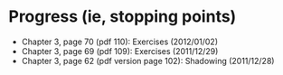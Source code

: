 Progress (ie, stopping points)
==============================
 * Chapter 3, page 70 (pdf 110): Exercises (2012/01/02)
 * Chapter 3, page 69 (pdf 109): Exercises (2011/12/29)
 * Chapter 3, page 62 (pdf version page 102): Shadowing (2011/12/28)
